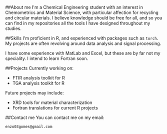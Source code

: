 ##About me
I'm a Chemical Engineering student with an interest in Chemometrics and Material Science, with particular affection for recycling and circular materials.
I believe knowledge should be free for all, and so you can find in my repositories all the tools I have designed throughout my studies. 


##Skills
I'm proficient in R, and experienced with packages such as `torch`.
My projects are often revolving around data analysis and signal processing.

I have some experience with MatLab and Excel, but these are by far not my speciality.
I intend to learn Fortran soon. 


##Projects
Currently working on:
- FTIR analysis toolkit for R
- TGA analysis toolkit for R

Future projects may include:
- XRD tools for material characterization
- Fortran translations for current R projects


##Contact me
You can contact me on my email:
```
enzo03gomes@gmail.com
```



